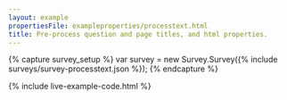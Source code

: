 ```yaml
---
layout: example
propertiesFile: exampleproperties/processtext.html
title: Pre-process question and page titles, and html properties. 
---
```

{% capture survey_setup %}
var survey = new Survey.Survey({% include surveys/survey-processtext.json %});
{% endcapture %}

{% include live-example-code.html %}
